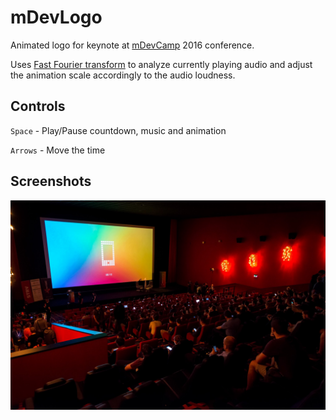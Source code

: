 # mDevLogo

Animated logo for keynote at [mDevCamp](https://mdevcamp.eu/) 2016 conference.

Uses [Fast Fourier transform](https://en.wikipedia.org/wiki/Fast_Fourier_transform) to analyze currently playing audio and adjust the animation scale accordingly to the audio loudness.

## Controls

`Space` - Play/Pause countdown, music and animation

`Arrows` - Move the time

## Screenshots

![Screenshot](./Media/mDevCamp2016Keynote.jpg)